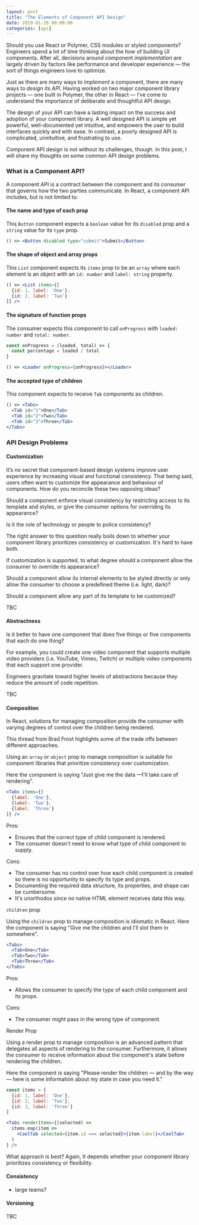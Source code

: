```yaml
---
layout: post
title: "The Elements of Component API Design"
date: 2019-01-26 00:00:00
categories: [api]
---
```


Should you use React or Polymer, CSS modules or styled components?  Engineers spend a lot of time thinking about the _how_ of building UI components. After all, decisions around component _implementation_ are largely driven by factors like performance and developer experience — the sort of things engineers love to optimize.

Just as there are many ways to _implement_ a component, there are many ways to _design its API_. Having worked on two major component library projects — one built in Polymer, the other in React — I’ve come to understand the importance of deliberate and thoughtful API design.

The design of your API can have a lasting impact on the success and adoption of your component library. A well designed API is simple yet powerful, well-documented yet intuitive, and empowers the user to build interfaces quickly and with ease. In contrast, a poorly designed API is complicated, unintuitive, and frustrating to use.

Component API design is not without its challenges, though. In this post, I will share my thoughts on some common API design problems.

### What is a Component API?

A component API is a contract between the component and its consumer that governs how the two parties communicate. In React, a component API includes, but is not limited to:

#### The name and type of each prop

This `Button` component expects a `boolean` value for its `disabled` prop and a `string` value for its `type` prop.
```jsx
() => <Button disabled type="submit">Submit</Button>
```

#### The shape of object and array props

This `List` component expects its `items` prop to be an `array` where each element is an object with an `id: number` and `label: string` property.

```jsx
() => <List items={[
  {id: 1, label: 'One'},
  {id: 2, label: 'Two'}
]} />
```

#### The signature of function props

The consumer expects this component to call `onProgress` with `loaded: number` and `total: number`.

```jsx
const onProgress = (loaded, total) => {
  const percentage = loaded / total
}

() => <Loader onProgress={onProgress}></Loader>
```

#### The accepted type of children

This component expects to receive `Tab` components as children.

```jsx
() => <Tabs>
  <Tab id="1">One</Tab>
  <Tab id="2">Two</Tab>
  <Tab id="3">Three</Tab>
</Tabs>
```

### API Design Problems

#### Customization

It’s no secret that component-based design systems improve user experience by increasing visual and functional consistency. That being said, users often want to customize the appearance and behaviour of components. How do you reconcile these two opposing ideas?

Should a component enforce visual consistency by restricting access to its template and styles, or give the consumer options for overriding its appearance?

Is it the role of technology or people to police consistency?

The right answer to this question really boils down to whether your component library prioritizes consistency or customization. It's hard to have both.

If customization is supported, to what degree should a component allow the consumer to override its appearance?

Should a component allow its internal elements to be styled directly or only allow the consumer to choose a predefined theme (i.e. light, dark)?

Should a component allow any part of its template to be customized?

TBC

#### Abstractness

Is it better to have one component that does five things or five components that each do one thing?

For example, you could create one video component that supports multiple video providers (i.e. YouTube, Vimeo, Twitch) or multiple video components that each support one provider.

Engineers gravitate toward higher levels of abstractions because they reduce the amount of code repetition.

TBC

#### Composition

In React, solutions for managing composition provide the consumer with varying degrees of control over the children being rendered.

This thread from Brad Frost highlights some of the trade offs between different approaches.

Using an `array` or `object` prop to manage composition is suitable for component libraries that prioritize consistency over customization. 

Here the component is saying "Just give me the data —I'll take care of rendering".

```jsx
<Tabs items={[
  {label: 'One'},
  {label: 'Two'},
  {label: 'Three'}
]} />
```

Pros:
- Ensures that the correct type of child component is rendered.
- The consumer doesn't need to know what type of child component to supply.

Cons:
- The consumer has no control over how each child component is created so there is no opportunity to specify its type and props.
- Documenting the required data structure, its properties, and shape can be cumbersome.
- It's unorthodox since no native HTML element receives data this way.

`children` prop

Using the `children` prop to manage composition is idiomatic in React. Here the component is saying "Give me the children and I'll slot them in somewhere".

```jsx
<Tabs>
  <Tab>One</Tab>
  <Tab>Two</Tab>
  <Tab>Three</Tab>
</Tabs>
```

Pros: 
- Allows the consumer to specify the type of each child component and its props.

Cons:
- The consumer might pass in the wrong type of component.


Render Prop

Using a render prop to manage composition is an advanced pattern that delegates all aspects of rendering to the consumer. Furthermore, it allows the consumer to receive information about the component's state before rendering the children.

Here the component is saying "Please render the children — and by the way — here is some information about my state in case you need it."

```jsx
const items = [
  {id: 1, label: 'One'},
  {id: 2, label: 'Two'},
  {id: 3, label: 'Three'}
]

<Tabs renderItems={(selected) =>
  items.map(item =>
    <CoolTab selected={item.id === selected}>{item.label}</CoolTab>
  )
} />
```

What approach is best? Again, It depends whether your component library prioritizes consistency or flexibility.

#### Consistency

- large teams?

#### Versioning
<!--
When distributing your component library, it's easy to introduce a new feature but much harder to remove it once consumers depend on it.-->

TBC
